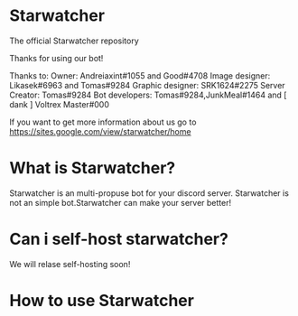 # Starwatcher
The official Starwatcher repository 

Thanks for using our bot!

Thanks to: 
Owner: Andreiaxint#1055 and Good#4708
Image designer: Likasek#6963 and Tomas#9284
Graphic designer: SRK1624#2275
Server Creator: Tomas#9284
Bot developers: Tomas#9284,JunkMeal#1464 and [ dank ] Voltrex Master#000


If you want to get more information about us go to https://sites.google.com/view/starwatcher/home


# What is Starwatcher?
Starwatcher is an multi-propuse bot for your discord server.
Starwatcher is not an simple bot.Starwatcher can make your server better!

# Can i self-host starwatcher?
We will relase self-hosting soon!

# How to use Starwatcher
